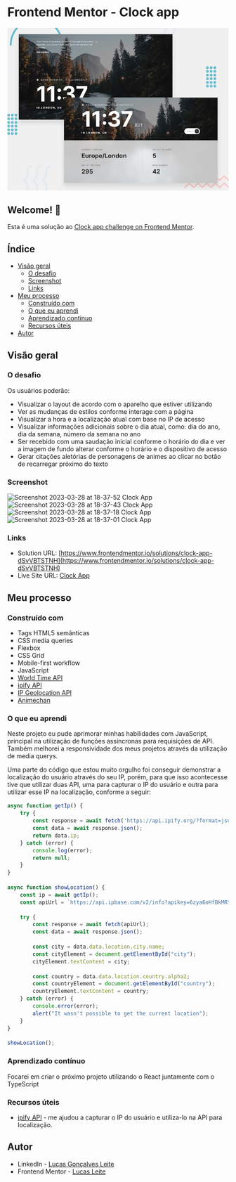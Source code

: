 # Frontend Mentor - Clock app

![Design preview for the Clock app coding challenge](./preview.jpg)

## Welcome! 👋

Esta é uma solução ao [Clock app challenge on Frontend Mentor](https://www.frontendmentor.io/challenges/clock-app-LMFaxFwrM).

## Índice

- [Visão geral](#visão-geral)
  - [O desafio](#o-desafio)
  - [Screenshot](#screenshot)
  - [Links](#links)
- [Meu processo](#meu-processo)
  - [Construído com](#construído-com)
  - [O que eu aprendi](#o-que-eu-aprendi)
  - [Aprendizado contínuo](#aprendizado-contínuo)
  - [Recursos úteis](#recursos-úteis)
- [Autor](#autor)

## Visão geral

### O desafio

Os usuários poderão:

- Visualizar o layout de acordo com o aparelho que estiver utilizando
- Ver as mudanças de estilos conforme interage com a página
- Visualizar a hora e a localização atual com base no IP de acesso
- Visualizar informações adicionais sobre o dia atual, como: dia do ano, dia da semana, número da semana no ano
- Ser recebido com uma saudação inicial conforme o horário do dia e ver a imagem de fundo alterar conforme o horário e o dispositivo de acesso
- Gerar citações aletórias de personagens de animes ao clicar no botão de recarregar próximo do texto

### Screenshot

![Screenshot 2023-03-28 at 18-37-52 Clock App](https://user-images.githubusercontent.com/115735167/228372667-670e3791-42f6-44d1-8edd-8a478f1f6021.png)
![Screenshot 2023-03-28 at 18-37-43 Clock App](https://user-images.githubusercontent.com/115735167/228372672-3a1ebfc9-0012-433e-9f9b-2648679e5309.png)
![Screenshot 2023-03-28 at 18-37-18 Clock App](https://user-images.githubusercontent.com/115735167/228372675-a54a0523-036c-4f45-a787-748d890deca7.png)
![Screenshot 2023-03-28 at 18-37-01 Clock App](https://user-images.githubusercontent.com/115735167/228372678-fe6e85b0-d3a6-4e00-991a-6f7182b5a059.png)


### Links

- Solution URL: [https://www.frontendmentor.io/solutions/clock-app-dSvVBTSTNH](https://www.frontendmentor.io/solutions/clock-app-dSvVBTSTNH)
- Live Site URL: [Clock App](https://clock-app-smoky.vercel.app/)

## Meu processo

### Construído com

- Tags HTML5 semânticas
- CSS media queries
- Flexbox
- CSS Grid
- Mobile-first workflow
- JavaScript
- [World Time API](https://worldtimeapi.org/api/ip)
- [ipify API](https://api.ipify.org/?format=json)
- [IP Geolocation API](https://freegeoip.app/)
- [Animechan](https://animechan.vercel.app/docs#random-quote)


### O que eu aprendi

Neste projeto eu pude aprimorar minhas habilidades com JavaScript, principal na utilização de funções assíncronas para requisições de API. Também melhorei a responsividade dos meus projetos através da utilização de media querys.

Uma parte do código que estou muito orgulho foi conseguir demonstrar a localização do usuário através do seu IP, porém, para que isso acontecesse tive que utilizar duas API, uma para capturar o IP do usuário e outra para utilizar esse IP na localização, conforme a seguir:
```js
async function getIp() {
    try {
        const response = await fetch('https://api.ipify.org/?format=json');
        const data = await response.json();
        return data.ip;
    } catch (error) {
        console.log(error);
        return null;
    }
}

async function showLocation() {
    const ip = await getIp();
    const apiUrl = `https://api.ipbase.com/v2/info?apikey=6zya6oHfBkMRYp3iri5i2Ua4ZUEbeQlS0ekeo8Wf&language=en&ip=${ip}`;

    try {
        const response = await fetch(apiUrl);
        const data = await response.json();
        
        const city = data.data.location.city.name;
        const cityElement = document.getElementById("city");
        cityElement.textContent = city;
        
        const country = data.data.location.country.alpha2;
        const countryElement = document.getElementById("country");
        countryElement.textContent = country;
    } catch (error) {
        console.error(error);
        alert("It wasn't possible to get the current location");
    }
}

showLocation();
```

### Aprendizado contínuo

Focarei em criar o próximo projeto utilizando o React juntamente com o TypeScript

### Recursos úteis

- [ipify API](https://api.ipify.org/?format=json) - me ajudou a capturar o IP do usuário e utiliza-lo na API para localização.

## Autor

- LinkedIn - [Lucas Gonçalves Leite](https://www.linkedin.com/in/lucas-g-leite/)
- Frontend Mentor - [Lucas Leite](https://www.frontendmentor.io/profile/luc4sleite)

